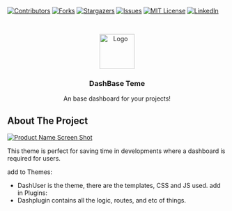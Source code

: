 <!--
*** Thanks for checking out this README Template. If you have a suggestion that would
*** make this better, please fork the repo and create a pull request or simply open
*** an issue with the tag "enhancement".
*** Thanks again! Now go create something AMAZING! :D
-->





<!-- PROJECT SHIELDS -->
<!--
*** I'm using markdown "reference style" links for readability.
*** Reference links are enclosed in brackets [ ] instead of parentheses ( ).
*** See the bottom of this document for the declaration of the reference variables
*** for contributors-url, forks-url, etc. This is an optional, concise syntax you may use.
*** https://www.markdownguide.org/basic-syntax/#reference-style-links
-->
[![Contributors][contributors-shield]][contributors-url]
[![Forks][forks-shield]][forks-url]
[![Stargazers][stars-shield]][stars-url]
[![Issues][issues-shield]][issues-url]
[![MIT License][license-shield]][license-url]
[![LinkedIn][linkedin-shield]][linkedin-url]



<!-- PROJECT LOGO -->
<br />
<p align="center">
  <a href="https://github.com/Samleinav/DashBase">
    <img src="images/logo.png" alt="Logo" width="80" height="80">
  </a>

  <h3 align="center">DashBase Teme</h3>

  <p align="center">
    An base dashboard for your projects!
   
</p>






<!-- ABOUT THE PROJECT -->
## About The Project

[![Product Name Screen Shot][product-screenshot]](https://example.com)

This theme is perfect for saving time in developments where a dashboard is required for users.

<!-- USE -->

add to Themes:
* DashUser is the theme, there are the templates, CSS and JS used.
add in Plugins:
* Dashplugin contains all the logic, routes, and etc of things.

<!-- MARKDOWN LINKS & IMAGES -->
<!-- https://www.markdownguide.org/basic-syntax/#reference-style-links -->
[contributors-shield]: https://img.shields.io/github/contributors/Samleinav/DashBase.svg?style=flat-square
[contributors-url]: https://github.com/Samleinav/DashBase/graphs/contributors
[forks-shield]: https://img.shields.io/github/forks/Samleinav/DashBase.svg?style=flat-square
[forks-url]: https://github.com/Samleinav/DashBase/network/members
[stars-shield]: https://img.shields.io/github/stars/Samleinav/DashBase.svg?style=flat-square
[stars-url]: https://github.com/Samleinav/DashBase/stargazers
[issues-shield]: https://img.shields.io/github/issues/Samleinav/DashBase.svg?style=flat-square
[issues-url]: https://github.com/Samleinav/DashBase/issues
[license-shield]: https://img.shields.io/github/license/Samleinav/DashBase.svg?style=flat-square
[license-url]: https://github.com/Samleinav/DashBase/blob/master/LICENSE.txt
[linkedin-shield]: https://img.shields.io/badge/-LinkedIn-black.svg?style=flat-square&logo=linkedin&colorB=555
[linkedin-url]: https://linkedin.com/in/samuel-leiton-3a0077152
[product-screenshot]: images/screenshot.png
